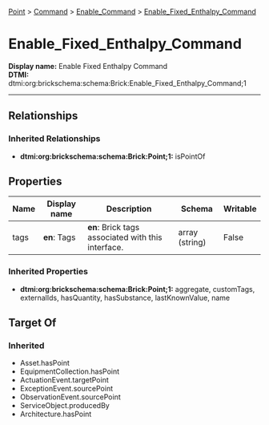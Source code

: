 [Point](../../Point.md) > [Command](../Command.md) > [Enable_Command](Enable_Command.md) > [Enable_Fixed_Enthalpy_Command](.)
# Enable_Fixed_Enthalpy_Command

**Display name:** Enable Fixed Enthalpy Command<br />
**DTMI:** dtmi:org:brickschema:schema:Brick:Enable_Fixed_Enthalpy_Command;1

---
## Relationships
### Inherited Relationships
* **dtmi:org:brickschema:schema:Brick:Point;1:** isPointOf
## Properties
|Name|Display name|Description|Schema|Writable|
|-|-|-|-|-|
|tags|**en**: Tags|**en**: Brick tags associated with this interface.|array (string)|False|
### Inherited Properties
* **dtmi:org:brickschema:schema:Brick:Point;1:** aggregate, customTags, externalIds, hasQuantity, hasSubstance, lastKnownValue, name
## Target Of
### Inherited
* Asset.hasPoint
* EquipmentCollection.hasPoint
* ActuationEvent.targetPoint
* ExceptionEvent.sourcePoint
* ObservationEvent.sourcePoint
* ServiceObject.producedBy
* Architecture.hasPoint
